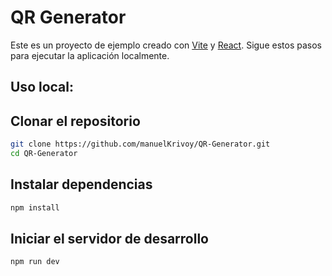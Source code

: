 # QR Generator

Este es un proyecto de ejemplo creado con [Vite](https://vitejs.dev/) y [React](https://reactjs.org/). Sigue estos pasos para ejecutar la aplicación localmente.

## Uso local:

## Clonar el repositorio

```bash
git clone https://github.com/manuelKrivoy/QR-Generator.git
cd QR-Generator
```

## Instalar dependencias

```bash
npm install
```

## Iniciar el servidor de desarrollo

```bash
npm run dev
```
